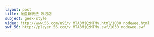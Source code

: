 ```yaml
---
layout: post
title: 光盘新玩法 吹泡泡
subject: geek-style
video: http://www.56.com/u95/v_MTA3MjQzMTMy.html/1030_nodewee.html
swf_56: http://player.56.com/v_MTA3MjQzMTMy.swf/1030_nodewee.swf
---
```

